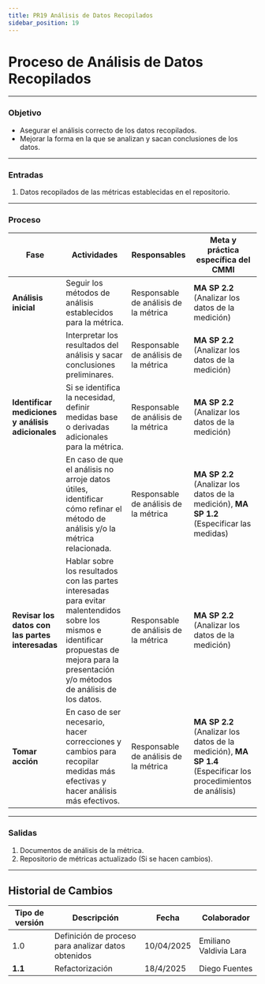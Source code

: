 ```yaml
---
title: PR19 Análisis de Datos Recopilados
sidebar_position: 19
---
```


# Proceso de Análisis de Datos Recopilados

---

### Objetivo

- Asegurar el análisis correcto de los datos recopilados.
- Mejorar la forma en la que se analizan y sacan conclusiones de los datos.

---

### Entradas

1. Datos recopilados de las métricas establecidas en el repositorio.

---

### Proceso

| Fase                                | Actividades                                                                                                                                                                                                                                          | Responsables                                   | Meta y práctica específica del CMMI                                                                                                                                                                                                                                                                                                                |
| ----------------------------------- | ---------------------------------------------------------------------------------------------------------------------------------------------------------------------------------------------------------------------------------------------------- | ---------------------------------------------- | -------------------------------------------------------------------------------------------------------------------------------------------------------------------------------------------------------------------------------------------------------------------------------------------------------------------------------------------------- |
| **Análisis inicial**    | Seguir los métodos de análisis establecidos para la métrica.                                                         | Responsable de análisis de la métrica                                    | **MA SP 2.2** (Analizar los datos de la medición)                                                                                                                                                                                                                                                                                                          |
|      | Interpretar los resultados del análisis y sacar conclusiones preliminares.                                                                                                                                                                                | Responsable de análisis de la métrica                                    | **MA SP 2.2** (Analizar los datos de la medición)                                                                                                                                     |
| **Identificar mediciones y análisis adicionales** | Si se identifica la necesidad, definir medidas base o derivadas adicionales para la métrica. | Responsable de análisis de la métrica | **MA SP 2.2** (Analizar los datos de la medición)|          
|  | En caso de que el análisis no arroje datos útiles, identificar cómo refinar el método de análisis y/o la métrica relacionada.                                                                                                                                                                   | Responsable de análisis de la métrica                                    | **MA SP 2.2** (Analizar los datos de la medición), **MA SP 1.2** (Especificar las medidas)                                                                      
| **Revisar los datos con las partes interesadas**          | Hablar sobre los resultados con las partes interesadas para evitar malentendidos sobre los mismos e identificar propuestas de mejora para la presentación y/o métodos de análisis de los datos.                                                                                                                                        | Responsable de análisis de la métrica                                    | **MA SP 2.2** (Analizar los datos de la medición)                                                                                                                                                       |
| **Tomar acción**                       | En caso de ser necesario, hacer correcciones y cambios para recopilar medidas más efectivas y hacer análisis más efectivos.                                                                                                                                                            | Responsable de análisis de la métrica                                    | **MA SP 2.2** (Analizar los datos de la medición), **MA SP 1.4** (Especificar los procedimientos de análisis)                                                                                                                                                                                                                         |

---

### Salidas

1. Documentos de análisis de la métrica.
2. Repositorio de métricas actualizado (Si se hacen cambios).

---

## Historial de Cambios

| Tipo de versión                   |   Descripción    | Fecha |  Colaborador   |
| ----------------------- | ----------------------------------- | ------- | --------|
|  1.0   | Definición de proceso para analizar datos obtenidos| 10/04/2025   | Emiliano Valdivia Lara |
| **1.1**             | Refactorización | 18/4/2025  | Diego Fuentes |

